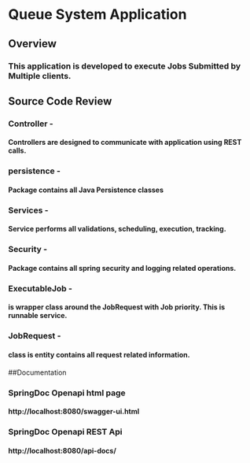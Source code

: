 # Queue System Application

## Overview

### This application is developed to execute Jobs Submitted by Multiple clients.

## Source Code Review

### Controller - 
#### Controllers are designed to communicate with application using REST calls.
### persistence - 
#### Package contains all Java Persistence classes
### Services - 
#### Service performs all validations, scheduling, execution, tracking.
### Security - 
#### Package contains all spring security and logging related operations.
### ExecutableJob - 
#### is wrapper class around the JobRequest with Job priority. This is runnable service.
### JobRequest - 
#### class is entity contains all request related information.

##Documentation
### SpringDoc Openapi html page
#### http://localhost:8080/swagger-ui.html

### SpringDoc Openapi REST Api
#### http://localhost:8080/api-docs/


